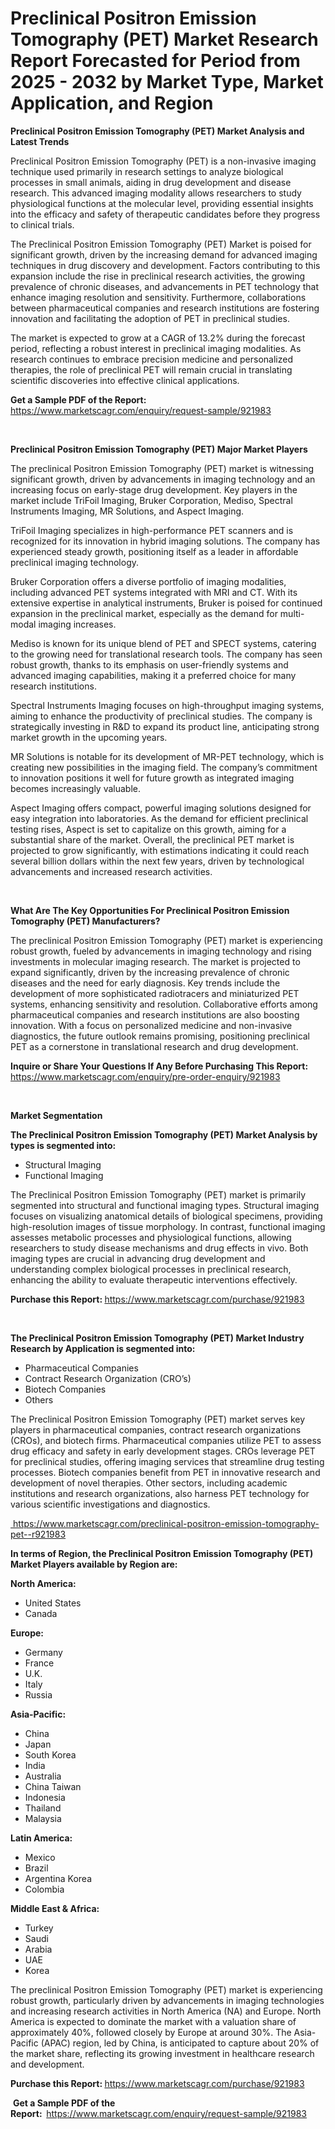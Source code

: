 <p><h1>Preclinical Positron Emission Tomography (PET) Market Research Report Forecasted for Period from 2025 -  2032 by Market Type, Market Application, and Region</h1></p><p><strong>Preclinical Positron Emission Tomography (PET) Market Analysis and Latest Trends</strong></p>
<p><p>Preclinical Positron Emission Tomography (PET) is a non-invasive imaging technique used primarily in research settings to analyze biological processes in small animals, aiding in drug development and disease research. This advanced imaging modality allows researchers to study physiological functions at the molecular level, providing essential insights into the efficacy and safety of therapeutic candidates before they progress to clinical trials. </p><p>The Preclinical Positron Emission Tomography (PET) Market is poised for significant growth, driven by the increasing demand for advanced imaging techniques in drug discovery and development. Factors contributing to this expansion include the rise in preclinical research activities, the growing prevalence of chronic diseases, and advancements in PET technology that enhance imaging resolution and sensitivity. Furthermore, collaborations between pharmaceutical companies and research institutions are fostering innovation and facilitating the adoption of PET in preclinical studies.</p><p>The market is expected to grow at a CAGR of 13.2% during the forecast period, reflecting a robust interest in preclinical imaging modalities. As research continues to embrace precision medicine and personalized therapies, the role of preclinical PET will remain crucial in translating scientific discoveries into effective clinical applications.</p></p>
<p><strong>Get a Sample PDF of the Report:&nbsp;</strong> <a href="https://www.marketscagr.com/enquiry/request-sample/921983?utm_campaign=3221&utm_medium=2&utm_source=Github&utm_content=ia&utm_term=14042025&utm_id=preclinical-positron-emission-tomography-pet">https://www.marketscagr.com/enquiry/request-sample/921983</a></p>
<p>&nbsp;</p>
<p><strong>Preclinical Positron Emission Tomography (PET) Major Market Players</strong></p>
<p><p>The preclinical Positron Emission Tomography (PET) market is witnessing significant growth, driven by advancements in imaging technology and an increasing focus on early-stage drug development. Key players in the market include TriFoil Imaging, Bruker Corporation, Mediso, Spectral Instruments Imaging, MR Solutions, and Aspect Imaging.</p><p>TriFoil Imaging specializes in high-performance PET scanners and is recognized for its innovation in hybrid imaging solutions. The company has experienced steady growth, positioning itself as a leader in affordable preclinical imaging technology. </p><p>Bruker Corporation offers a diverse portfolio of imaging modalities, including advanced PET systems integrated with MRI and CT. With its extensive expertise in analytical instruments, Bruker is poised for continued expansion in the preclinical market, especially as the demand for multi-modal imaging increases.</p><p>Mediso is known for its unique blend of PET and SPECT systems, catering to the growing need for translational research tools. The company has seen robust growth, thanks to its emphasis on user-friendly systems and advanced imaging capabilities, making it a preferred choice for many research institutions.</p><p>Spectral Instruments Imaging focuses on high-throughput imaging systems, aiming to enhance the productivity of preclinical studies. The company is strategically investing in R&D to expand its product line, anticipating strong market growth in the upcoming years.</p><p>MR Solutions is notable for its development of MR-PET technology, which is creating new possibilities in the imaging field. The company’s commitment to innovation positions it well for future growth as integrated imaging becomes increasingly valuable.</p><p>Aspect Imaging offers compact, powerful imaging solutions designed for easy integration into laboratories. As the demand for efficient preclinical testing rises, Aspect is set to capitalize on this growth, aiming for a substantial share of the market. Overall, the preclinical PET market is projected to grow significantly, with estimations indicating it could reach several billion dollars within the next few years, driven by technological advancements and increased research activities.</p></p>
<p>&nbsp;</p>
<p><strong>What Are The Key Opportunities For Preclinical Positron Emission Tomography (PET) Manufacturers?</strong></p>
<p><p>The preclinical Positron Emission Tomography (PET) market is experiencing robust growth, fueled by advancements in imaging technology and rising investments in molecular imaging research. The market is projected to expand significantly, driven by the increasing prevalence of chronic diseases and the need for early diagnosis. Key trends include the development of more sophisticated radiotracers and miniaturized PET systems, enhancing sensitivity and resolution. Collaborative efforts among pharmaceutical companies and research institutions are also boosting innovation. With a focus on personalized medicine and non-invasive diagnostics, the future outlook remains promising, positioning preclinical PET as a cornerstone in translational research and drug development.</p></p>
<p><strong>Inquire or Share Your Questions If Any Before Purchasing This Report:</strong> <a href="https://www.marketscagr.com/enquiry/pre-order-enquiry/921983?utm_campaign=3221&utm_medium=2&utm_source=Github&utm_content=ia&utm_term=14042025&utm_id=preclinical-positron-emission-tomography-pet">https://www.marketscagr.com/enquiry/pre-order-enquiry/921983</a></p>
<p>&nbsp;</p>
<p><strong>Market Segmentation</strong></p>
<p><strong>The Preclinical Positron Emission Tomography (PET) Market Analysis by types is segmented into:</strong></p>
<p><ul><li>Structural Imaging</li><li>Functional Imaging</li></ul></p>
<p><p>The Preclinical Positron Emission Tomography (PET) market is primarily segmented into structural and functional imaging types. Structural imaging focuses on visualizing anatomical details of biological specimens, providing high-resolution images of tissue morphology. In contrast, functional imaging assesses metabolic processes and physiological functions, allowing researchers to study disease mechanisms and drug effects in vivo. Both imaging types are crucial in advancing drug development and understanding complex biological processes in preclinical research, enhancing the ability to evaluate therapeutic interventions effectively.</p></p>
<p><strong>Purchase this Report:&nbsp;</strong><a href="https://www.marketscagr.com/purchase/921983?utm_campaign=3221&utm_medium=2&utm_source=Github&utm_content=ia&utm_term=14042025&utm_id=preclinical-positron-emission-tomography-pet">https://www.marketscagr.com/purchase/921983</a></p>
<p>&nbsp;</p>
<p><strong>The Preclinical Positron Emission Tomography (PET) Market Industry Research by Application is segmented into:</strong></p>
<p><ul><li>Pharmaceutical Companies</li><li>Contract Research Organization (CRO’s)</li><li>Biotech Companies</li><li>Others</li></ul></p>
<p><p>The Preclinical Positron Emission Tomography (PET) market serves key players in pharmaceutical companies, contract research organizations (CROs), and biotech firms. Pharmaceutical companies utilize PET to assess drug efficacy and safety in early development stages. CROs leverage PET for preclinical studies, offering imaging services that streamline drug testing processes. Biotech companies benefit from PET in innovative research and development of novel therapies. Other sectors, including academic institutions and research organizations, also harness PET technology for various scientific investigations and diagnostics.</p></p>
<p><a href="https://www.marketscagr.com/preclinical-positron-emission-tomography-pet--r921983?utm_campaign=3221&utm_medium=2&utm_source=Github&utm_content=ia&utm_term=14042025&utm_id=preclinical-positron-emission-tomography-pet">&nbsp;https://www.marketscagr.com/preclinical-positron-emission-tomography-pet--r921983</a></p>
<p><strong>In terms of Region, the Preclinical Positron Emission Tomography (PET) Market Players available by Region are:</strong></p>
<p>
    <p> <strong> North America: </strong>
        <ul>
            <li>United States</li>
            <li>Canada</li>
        </ul>
        </p> 
    <p> <strong> Europe: </strong>
        <ul>
            <li>Germany</li>
            <li>France</li>
            <li>U.K.</li>
            <li>Italy</li>
            <li>Russia</li>
        </ul>
        </p> 
    <p> <strong> Asia-Pacific: </strong>
        <ul>
            <li>China</li>
            <li>Japan</li>
            <li>South Korea</li>
            <li>India</li>
            <li>Australia</li>
            <li>China Taiwan</li>
            <li>Indonesia</li>
            <li>Thailand</li>
            <li>Malaysia</li>
        </ul>
        </p> 
    <p> <strong> Latin America: </strong>
        <ul>
            <li>Mexico</li>
            <li>Brazil</li>
            <li>Argentina Korea</li>
            <li>Colombia</li>
        </ul>
        </p> 
    <p> <strong> Middle East & Africa: </strong>
        <ul>
            <li>Turkey</li>
            <li>Saudi</li>
            <li>Arabia</li>
            <li>UAE</li>
            <li>Korea</li>
        </ul>
    </p>
    </p>
<p><p>The preclinical Positron Emission Tomography (PET) market is experiencing robust growth, particularly driven by advancements in imaging technologies and increasing research activities in North America (NA) and Europe. North America is expected to dominate the market with a valuation share of approximately 40%, followed closely by Europe at around 30%. The Asia-Pacific (APAC) region, led by China, is anticipated to capture about 20% of the market share, reflecting its growing investment in healthcare research and development.</p></p>
<p><strong>Purchase this Report: </strong><a href="https://www.marketscagr.com/purchase/921983?utm_campaign=3221&utm_medium=2&utm_source=Github&utm_content=ia&utm_term=14042025&utm_id=preclinical-positron-emission-tomography-pet">https://www.marketscagr.com/purchase/921983</a></p>
<p>&nbsp;<strong>Get a Sample PDF of the Report:&nbsp;&nbsp;</strong><a href="https://www.marketscagr.com/enquiry/request-sample/921983?utm_campaign=3221&utm_medium=2&utm_source=Github&utm_content=ia&utm_term=14042025&utm_id=preclinical-positron-emission-tomography-pet">https://www.marketscagr.com/enquiry/request-sample/921983</a></p>
<p><strong></strong></p>
<p><p></p><p></p><p></p></p>